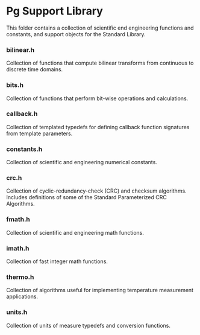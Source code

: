 # Pg Support Library

This folder contains a collection of scientific end engineering functions and constants, and support objects for the Standard Library.

### bilinear.h 
Collection of functions that compute bilinear transforms from continuous to discrete time domains.

### bits.h 
Collection of functions that perform bit-wise operations and calculations.

### callback.h 
Collection of templated typedefs for defining callback function signatures from template parameters.

### constants.h 
Collection of scientific and engineering numerical constants.

### crc.h 
Collection of cyclic-redundancy-check (CRC) and checksum algorithms. Includes definitions of some of the Standard Parameterized CRC Algorithms.

### fmath.h 
Collection of scientific and engineering math functions.

### imath.h 
Collection of fast integer math functions.

### thermo.h 
Collection of algorithms useful for implementing temperature measurement applications.

### units.h 
Collection of units of measure typedefs and conversion functions.
